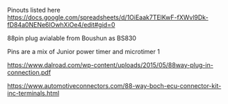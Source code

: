 Pinouts listed here  
https://docs.google.com/spreadsheets/d/1OiEaak7TElKwF-fXWvl9Dk-fD84a0NENe6lOwhXiOe4/edit#gid=0

88pin plug avialable from Boushun as BS830 

Pins are a mix of Junior power timer and microtimer 1 

https://www.dalroad.com/wp-content/uploads/2015/05/88way-plug-in-connection.pdf

https://www.automotiveconnectors.com/88-way-boch-ecu-connector-kit-inc-terminals.html

